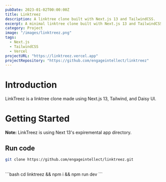 ```yaml
---
pubDate: 2023-01-02T00:00:00Z
title: Linktreez
description: A linktree clone built with Next.js 13 and TailwindCSS.
excerpt: A minimal linktree clone built with Next.js 13 and TailwindCSS.
category: Project
image: "/images/linktreez.png"
tags:
  - Next.js
  - TailwindCSS
  - Vercel
projectURL: "https://linktreez.vercel.app"
projectRepository: "https://github.com/engageintellect/linktreez"
---
```


# Introduction

LinkTreez is a linktree clone made using Next.js 13, Tailwind, and Daisy UI.

# Getting Started

**Note:** LinkTreez is using Next 13's expiremental app directory.

## Run code

```bash
git clone https://github.com/engageintellect/linktreez.git
```

<br>
```bash
cd linktreez && npm i && npm run dev
```
